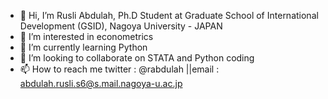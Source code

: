 - 👋 Hi, I’m Rusli Abdulah, Ph.D Student at Graduate School of International Development (GSID), Nagoya University - JAPAN
- 👀 I’m interested in econometrics
- 🌱 I’m currently learning Python
- 💞️ I’m looking to collaborate on STATA and Python coding
- 📫 How to reach me twitter : @rabdulah ||email : abdulah.rusli.s6@s.mail.nagoya-u.ac.jp

<!---
rabdulah85/rabdulah85 is a ✨ special ✨ repository because its `README.md` (this file) appears on your GitHub profile.
You can click the Preview link to take a look at your changes.
--->

